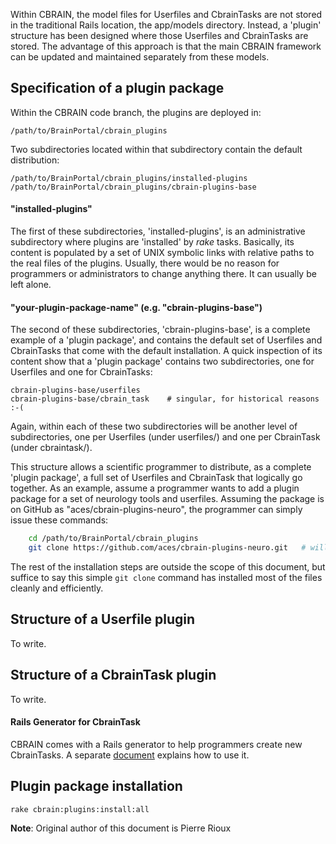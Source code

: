 Within CBRAIN, the model files for Userfiles and CbrainTasks are not stored in the traditional Rails location, the app/models directory. Instead, a 'plugin' structure has been designed where those Userfiles and CbrainTasks are stored. The advantage of this approach is that the main CBRAIN framework can be updated and maintained separately from these models.

## Specification of a plugin package

Within the CBRAIN code branch, the plugins are deployed in:

    /path/to/BrainPortal/cbrain_plugins

Two subdirectories located within that subdirectory contain the default distribution:

    /path/to/BrainPortal/cbrain_plugins/installed-plugins
    /path/to/BrainPortal/cbrain_plugins/cbrain-plugins-base

#### "installed-plugins"

The first of these subdirectories, 'installed-plugins', is an administrative 
subdirectory where plugins are 'installed' by *rake* tasks. 
Basically, its content is populated by a set of UNIX 
symbolic links with relative paths to the real files of the plugins. Usually, there
would be no reason for programmers or administrators to change anything there. It 
can usually be left alone.

#### "your-plugin-package-name" (e.g. "cbrain-plugins-base")

The second of these subdirectories, 'cbrain-plugins-base', is a complete example 
of a 'plugin package', and contains the default set of Userfiles and 
CbrainTasks that come with the default installation. A quick inspection of its
content show that a 'plugin package' contains two subdirectories, one for 
Userfiles and one for CbrainTasks:

    cbrain-plugins-base/userfiles
    cbrain-plugins-base/cbrain_task    # singular, for historical reasons :-(

Again, within each of these two subdirectories will be another level
of subdirectories, one per Userfiles (under userfiles/) and one per
CbrainTask (under cbraintask/).

This structure allows a scientific programmer to distribute, as a
complete 'plugin package', a full set of Userfiles and CbrainTask
that logically go together. As an example, assume a programmer wants
to add a plugin package for a set of neurology tools and userfiles. 
Assuming the package is on GitHub as "aces/cbrain-plugins-neuro", the
programmer can simply issue these commands:

```bash
    cd /path/to/BrainPortal/cbrain_plugins
    git clone https://github.com/aces/cbrain-plugins-neuro.git   # will create 'cbrain-plugins-neuro/' here
```
The rest of the installation steps are outside the scope of this document, but
suffice to say this simple `git clone` command has installed most of the files
cleanly and efficiently.

## Structure of a Userfile plugin

To write.


## Structure of a CbrainTask plugin

To write.

#### Rails Generator for CbrainTask

CBRAIN comes with a Rails generator to help programmers create new
CbrainTasks. A separate [document](cbrain-task/Rails-CbrainTask-Generator.html)
explains how to use it.

## Plugin package installation

    rake cbrain:plugins:install:all

            
              
**Note**: Original author of this document is Pierre Rioux